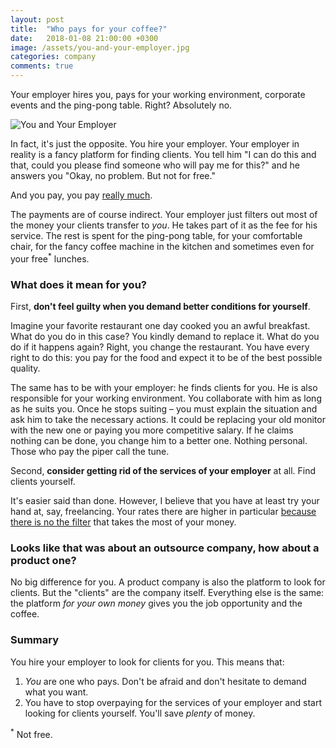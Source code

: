 ```yaml
---
layout: post
title:  "Who pays for your coffee?"
date:   2018-01-08 21:00:00 +0300
image: /assets/you-and-your-employer.jpg
categories: company
comments: true
---
```


Your employer hires you, pays for your working environment, corporate events and the ping-pong table. Right? Absolutely no.

<img alt="You and Your Employer" src="{{ site.url }}{{ page.image }}">

In fact, it's just the opposite. You hire your employer. Your employer in reality is a fancy platform for finding clients. You tell him "I can do this and that, could you please find someone who will pay me for this?" and he answers you "Okay, no problem. But not for free."

And you pay, you pay [really much](https://www.entrepreneurs-journey.com/2641/is-outsourcing-exploitation/).

The payments are of course indirect. Your employer just filters out most of the money your clients transfer to _you_. He takes part of it as the fee for his service. The rest is spent for the ping-pong table, for your comfortable chair, for the fancy coffee machine in the kitchen and sometimes even for your free<sup>*</sup> lunches.

### What does it mean for you?

First, __don't feel guilty when you demand better conditions for yourself__.

Imagine your favorite restaurant one day cooked you an awful breakfast. What do you do in this case? You kindly demand to replace it. What do you do if it happens again? Right, you change the restaurant. You have every right to do this: you pay for the food and expect it to be of the best possible quality.

The same has to be with your employer: he finds clients for you. He is also responsible for your working environment. You collaborate with him as long as he suits you. Once he stops suiting – you must explain the situation and ask him to take the necessary actions. It could be replacing your old monitor with the new one or paying you more competitive salary. If he claims nothing can be done, you change him to a better one. Nothing personal. Those who pay the piper call the tune.

Second, __consider getting rid of the services of your employer__ at all. Find clients yourself.

It's easier said than done. However, I believe that you have at least try your hand at, say, freelancing. Your rates there are higher in particular [because there is no the filter](https://www.quora.com/Why-are-freelancers-paid-more-than-employees) that takes the most of your money.

### Looks like that was about an outsource company, how about a product one?

No big difference for you. A product company is also the platform to look for clients. But the "clients" are the company itself. Everything else is the same: the platform _for your own money_ gives you the job opportunity and the coffee.

### Summary

You hire your employer to look for clients for you. This means that:

1. _You_ are one who pays. Don't be afraid and don't hesitate to demand what you want.
2. You have to stop overpaying for the services of your employer and start looking for clients yourself. You'll save _plenty_ of money.

<sup>*</sup> Not free.